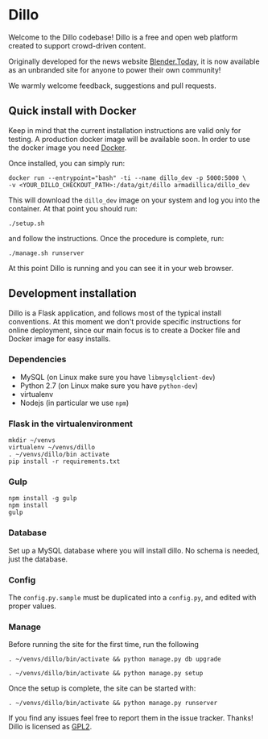 # Dillo
Welcome to the Dillo codebase! Dillo is a free and open web platform created to
support crowd-driven content.

Originally developed for the news website [Blender.Today](http://blender.today),
it is now available as an unbranded site for anyone to power their own community!

We warmly welcome feedback, suggestions and pull requests.


## Quick install with Docker
Keep in mind that the current installation instructions are valid only for testing.
A production docker image will be available soon. In order to use the docker
image you need [Docker](https://www.docker.com/).

Once installed, you can simply run:

```
docker run --entrypoint="bash" -ti --name dillo_dev -p 5000:5000 \
-v <YOUR_DILLO_CHECKOUT_PATH>:/data/git/dillo armadillica/dillo_dev
```

This will download the `dillo_dev` image on your system and log you into the
container. At that point you should run:

```
./setup.sh
```

and follow the instructions. Once the procedure is complete, run:

```
./manage.sh runserver
```

At this point Dillo is running and you can see it in your web browser.


## Development installation
Dillo is a Flask application, and follows most of the typical install conventions.
At this moment we don't provide specific instructions for online deployment, since
our main focus is to create a Docker file and Docker image for easy installs.

### Dependencies
- MySQL (on Linux make sure you have `libmysqlclient-dev`)
- Python 2.7 (on Linux make sure you have `python-dev`)
- virtualenv
- Nodejs (in particular we use `npm`)

### Flask in the virtualenvironment
```
mkdir ~/venvs
virtualenv ~/venvs/dillo
. ~/venvs/dillo/bin activate
pip install -r requirements.txt
```

### Gulp
```
npm install -g gulp
npm install
gulp
```

### Database
Set up a MySQL database where you will install dillo. No schema is needed, just
the database.

### Config
The `config.py.sample` must be duplicated into a `config.py`, and edited with
proper values.

### Manage
Before running the site for the first time, run the following
```
. ~/venvs/dillo/bin/activate && python manage.py db upgrade
```

```
. ~/venvs/dillo/bin/activate && python manage.py setup
```

Once the setup is complete, the site can be started with:

```
. ~/venvs/dillo/bin/activate && python manage.py runserver
```

If you find any issues feel free to report them in the issue tracker. Thanks!
Dillo is licensed as [GPL2](https://www.gnu.org/licenses/gpl-2.0.txt).
